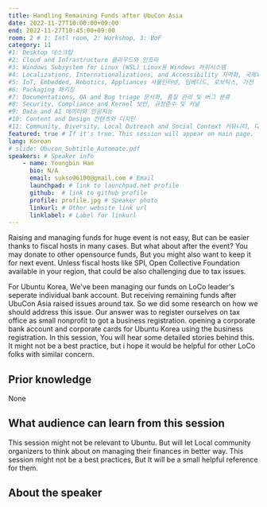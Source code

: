```yaml
---
title: Handling Remaining Funds after UbuCon Asia
date: 2022-11-27T10:00:00+09:00
end: 2022-11-27T10:45:00+09:00
room: 2 # 1: Intl room, 2: Workshop, 3: BoF
category: 11
#1: Desktop 데스크탑
#2: Cloud and Infrastructure 클라우드와 인프라
#3: Windows Subsystem for Linux (WSL) Linux용 Windows 하위시스템
#4: Localizations, Internationalizations, and Accessibility 지역화, 국제화 및 접근성
#5: IoT, Embedded, Robotics, Appliances 사물인터넷, 임베디드, 로보틱스, 가전
#6: Packaging 패키징
#7: Documentations, QA and Bug triage 문서화, 품질 관리 및 버그 분류
#8: Security, Compliance and Kernel 보안, 규정준수 및 커널
#9: Data and AI 데이터와 인공지능
#10: Content and Design 컨텐츠와 디지인
#11: Community, Diversity, Local Outreach and Social Context 커뮤니티, 다양성, 지역 사회 협력과 사회적 관점
featured: true # If it's true. This session will appear on main page.
lang: Korean
# slide: Ubucon_Subtitle_Automate.pdf
speakers: # Speaker info
    - name: Youngbin Han
      bio: N/A
      email: sukso96100@gmail.com # Email
      launchpad: # link to launchpad.net profile
      github:  # link to github profile
      profile: profile.jpg # Speaker photo
      linkurl: # Other website link url
      linklabel: # Label for linkurl
---
```

Raising and managing funds for huge event is not easy, But can be easier thanks to fiscal hosts in many cases. But what about after the event? You may donate to other opensource funds, But you might also want to keep it for next event. Unless fiscal hosts like SPI, Open Collective Foundation available in your region, that could be also challenging due to tax issues.

For Ubuntu Korea, We've been managing our funds on LoCo leader's seperate individual bank account. But receiving remaining funds after UbuCon Asia raised issues around tax.
So we did some research on how we should address this issue. Our answer was to register ourselves on tax office as small nonprofit to got a business registration. opening a corporate bank account and corporate cards for Ubuntu Korea using the business registration.
In this session, You will hear some detailed stories behind this. It might not be a best practice, but i hope it would be helpful for other LoCo folks with similar concern.

## Prior knowledge
None
## What audience can learn from this session
This session might not be relevant to Ubuntu. But will let Local community organizers to think about on managing their finances in better way. This session might not be a best practices, But It will be a small helpful reference for them.

## About the speaker